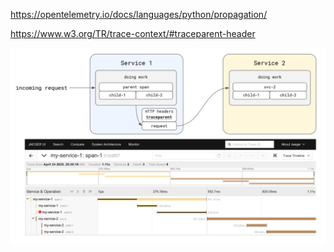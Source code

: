 https://opentelemetry.io/docs/languages/python/propagation/

https://www.w3.org/TR/trace-context/#traceparent-header

![](jaeger_screen.png)
